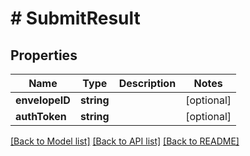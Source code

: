# # SubmitResult

## Properties

Name | Type | Description | Notes
------------ | ------------- | ------------- | -------------
**envelopeID** | **string** |  | [optional] 
**authToken** | **string** |  | [optional] 

[[Back to Model list]](../../README.md#documentation-for-models) [[Back to API list]](../../README.md#documentation-for-api-endpoints) [[Back to README]](../../README.md)


